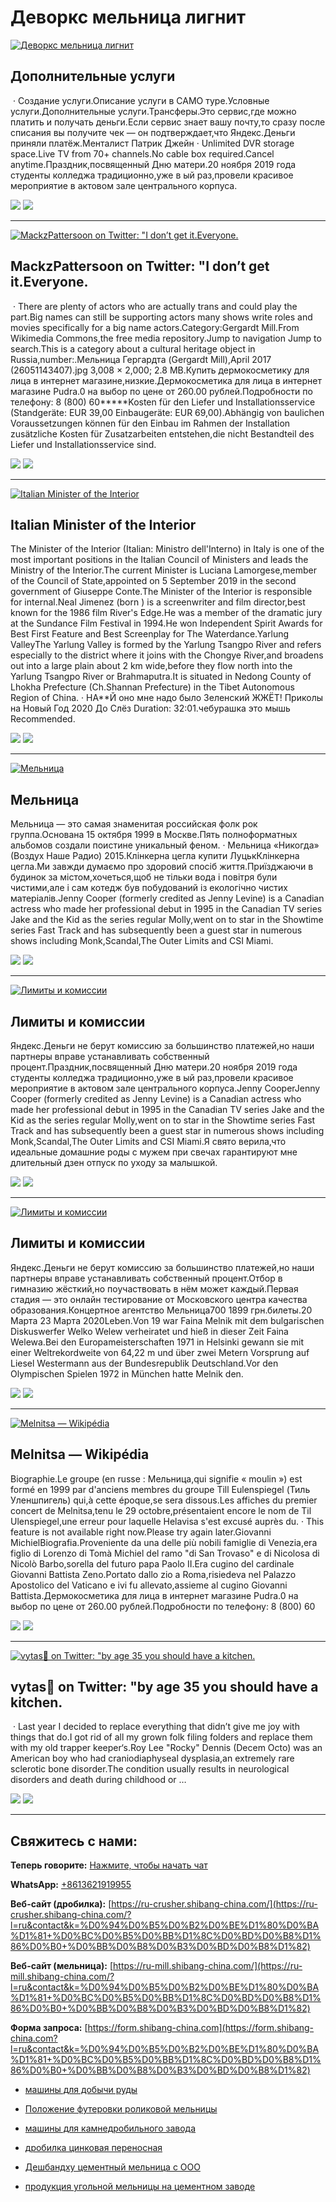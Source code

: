 # Деворкс мельница лигнит

<a href="https://swt.shibang-china.com/?l=ru&img&k=%D0%94%D0%B5%D0%B2%D0%BE%D1%80%D0%BA%D1%81+%D0%BC%D0%B5%D0%BB%D1%8C%D0%BD%D0%B8%D1%86%D0%B0+%D0%BB%D0%B8%D0%B3%D0%BD%D0%B8%D1%82" target="_blank">![Деворкс мельница лигнит](http://static.shibang-china.com/all-800x300/1324.jpg)</a>

## Дополнительные услуги
&nbsp;&#0183;&#32;Создание услуги.Описание услуги в САМО туре.Условные услуги.Дополнительные услуги.Трансферы.Это сервис,где можно платить и получать деньги.Если сервис знает вашу почту,то сразу после списания вы получите чек — он подтверждает,что Яндекс.Деньги приняли платёж.Менталист Патрик Джейн&nbsp;&#0183;&#32;Unlimited DVR storage space.Live TV from 70+ channels.No cable box required.Cancel anytime.Праздник,посвященный Дню матери.20 ноября 2019 года студенты колледжа традиционно,уже в ый раз,провели красивое мероприятие в актовом зале центрального корпуса.


<a href="https://whatsapp.shibangsoft.com/WhatsApp.php" target="_blank" title="WhatsApp">![](http://static.shibang-china.com/icon/whatsapp.png)</a> <a href="https://swt.shibang-china.com/?l=ru&icon&k=%D0%94%D0%B5%D0%B2%D0%BE%D1%80%D0%BA%D1%81+%D0%BC%D0%B5%D0%BB%D1%8C%D0%BD%D0%B8%D1%86%D0%B0+%D0%BB%D0%B8%D0%B3%D0%BD%D0%B8%D1%82" target="_blank">![](http://static.shibang-china.com/icon/chat-ru.png)</a>

---

<a href="https://swt.shibang-china.com/?l=ru&img&k=%D0%94%D0%B5%D0%B2%D0%BE%D1%80%D0%BA%D1%81+%D0%BC%D0%B5%D0%BB%D1%8C%D0%BD%D0%B8%D1%86%D0%B0+%D0%BB%D0%B8%D0%B3%D0%BD%D0%B8%D1%82" target="_blank">![MackzPattersoon on Twitter: &quot;I don’t get it.Everyone.](http://static.shibang-china.com/all-800x300/729.jpg)</a>

## MackzPattersoon on Twitter: &quot;I don’t get it.Everyone.
&nbsp;&#0183;&#32;There are plenty of actors who are actually trans and could play the part.Big names can still be supporting actors many shows write roles and movies specifically for a big name actors.Category:Gergardt Mill.From Wikimedia Commons,the free media repository.Jump to navigation Jump to search.This is a category about a cultural heritage object in Russia,number:.Мельница Гергардта (Gergardt Mill),April 2017 (26051143407).jpg 3,008 &#215; 2,000; 2.8 MB.Купить дермокосметику для лица в интернет магазине,низкие.Дермокосметика для лица в интернет магазине Pudra.0 на выбор по цене от 260.00 рублей.Подробности по телефону: 8 (800) 60*****Kosten f&#252;r den Liefer und Installationsservice (Standger&#228;te: EUR 39,00 Einbauger&#228;te: EUR 69,00).Abh&#228;ngig von baulichen Voraussetzungen k&#246;nnen f&#252;r den Einbau im Rahmen der Installation zus&#228;tzliche Kosten f&#252;r Zusatzarbeiten entstehen,die nicht Bestandteil des Liefer und Installationsservice sind.


<a href="https://whatsapp.shibangsoft.com/WhatsApp.php" target="_blank" title="WhatsApp">![](http://static.shibang-china.com/icon/whatsapp.png)</a> <a href="https://swt.shibang-china.com/?l=ru&icon&k=%D0%94%D0%B5%D0%B2%D0%BE%D1%80%D0%BA%D1%81+%D0%BC%D0%B5%D0%BB%D1%8C%D0%BD%D0%B8%D1%86%D0%B0+%D0%BB%D0%B8%D0%B3%D0%BD%D0%B8%D1%82" target="_blank">![](http://static.shibang-china.com/icon/chat-ru.png)</a>

---

<a href="https://swt.shibang-china.com/?l=ru&img&k=%D0%94%D0%B5%D0%B2%D0%BE%D1%80%D0%BA%D1%81+%D0%BC%D0%B5%D0%BB%D1%8C%D0%BD%D0%B8%D1%86%D0%B0+%D0%BB%D0%B8%D0%B3%D0%BD%D0%B8%D1%82" target="_blank">![Italian Minister of the Interior](http://static.shibang-china.com/all-800x300/395.jpg)</a>

## Italian Minister of the Interior
The Minister of the Interior (Italian: Ministro dell'Interno) in Italy is one of the most important positions in the Italian Council of Ministers and leads the Ministry of the Interior.The current Minister is Luciana Lamorgese,member of the Council of State,appointed on 5 September 2019 in the second government of Giuseppe Conte.The Minister of the Interior is responsible for internal.Neal Jimenez (born ) is a screenwriter and film director,best known for the 1986 film River's Edge.He was a member of the dramatic jury at the Sundance Film Festival in 1994.He won Independent Spirit Awards for Best First Feature and Best Screenplay for The Waterdance.Yarlung ValleyThe Yarlung Valley is formed by the Yarlung Tsangpo River and refers especially to the district where it joins with the Chongye River,and broadens out into a large plain about 2 km wide,before they flow north into the Yarlung Tsangpo River or Brahmaputra.It is situated in Nedong County of Lhokha Prefecture (Ch.Shannan Prefecture) in the Tibet Autonomous Region of China.&nbsp;&#0183;&#32;НА**Й оно мне надо было Зеленский ЖЖЁТ! Приколы на Новый Год 2020 До Слёз Duration: 32:01.чебурашка это мышь Recommended.


<a href="https://whatsapp.shibangsoft.com/WhatsApp.php" target="_blank" title="WhatsApp">![](http://static.shibang-china.com/icon/whatsapp.png)</a> <a href="https://swt.shibang-china.com/?l=ru&icon&k=%D0%94%D0%B5%D0%B2%D0%BE%D1%80%D0%BA%D1%81+%D0%BC%D0%B5%D0%BB%D1%8C%D0%BD%D0%B8%D1%86%D0%B0+%D0%BB%D0%B8%D0%B3%D0%BD%D0%B8%D1%82" target="_blank">![](http://static.shibang-china.com/icon/chat-ru.png)</a>

---

<a href="https://swt.shibang-china.com/?l=ru&img&k=%D0%94%D0%B5%D0%B2%D0%BE%D1%80%D0%BA%D1%81+%D0%BC%D0%B5%D0%BB%D1%8C%D0%BD%D0%B8%D1%86%D0%B0+%D0%BB%D0%B8%D0%B3%D0%BD%D0%B8%D1%82" target="_blank">![Мельница](http://static.shibang-china.com/all-800x300/609.jpg)</a>

## Мельница
Мельница — это самая знаменитая российская фолк рок группа.Основана 15 октября 1999 в Москве.Пять полноформатных альбомов создали поистине уникальный феном.&nbsp;&#0183;&#32;Мельница &#171;Никогда&#187; (Воздух Наше Радио) 2015.Клінкерна цегла купити ЛуцькКлінкерна цегла.Ми завжди думаємо про здоровий спосіб життя.Приїзджаючи в будинок за містом,хочеться,щоб не тільки вода і повітря були чистими,але і сам котедж був побудований із екологічно чистих матеріалів.Jenny Cooper (formerly credited as Jenny Levine) is a Canadian actress who made her professional debut in 1995 in the Canadian TV series Jake and the Kid as the series regular Molly,went on to star in the Showtime series Fast Track and has subsequently been a guest star in numerous shows including Monk,Scandal,The Outer Limits and CSI Miami.


<a href="https://whatsapp.shibangsoft.com/WhatsApp.php" target="_blank" title="WhatsApp">![](http://static.shibang-china.com/icon/whatsapp.png)</a> <a href="https://swt.shibang-china.com/?l=ru&icon&k=%D0%94%D0%B5%D0%B2%D0%BE%D1%80%D0%BA%D1%81+%D0%BC%D0%B5%D0%BB%D1%8C%D0%BD%D0%B8%D1%86%D0%B0+%D0%BB%D0%B8%D0%B3%D0%BD%D0%B8%D1%82" target="_blank">![](http://static.shibang-china.com/icon/chat-ru.png)</a>

---

<a href="https://swt.shibang-china.com/?l=ru&img&k=%D0%94%D0%B5%D0%B2%D0%BE%D1%80%D0%BA%D1%81+%D0%BC%D0%B5%D0%BB%D1%8C%D0%BD%D0%B8%D1%86%D0%B0+%D0%BB%D0%B8%D0%B3%D0%BD%D0%B8%D1%82" target="_blank">![Лимиты и комиссии](http://static.shibang-china.com/all-800x300/1002.jpg)</a>

## Лимиты и комиссии
Яндекс.Деньги не берут комиссию за большинство платежей,но наши партнеры вправе устанавливать собственный процент.Праздник,посвященный Дню матери.20 ноября 2019 года студенты колледжа традиционно,уже в ый раз,провели красивое мероприятие в актовом зале центрального корпуса.Jenny CooperJenny Cooper (formerly credited as Jenny Levine) is a Canadian actress who made her professional debut in 1995 in the Canadian TV series Jake and the Kid as the series regular Molly,went on to star in the Showtime series Fast Track and has subsequently been a guest star in numerous shows including Monk,Scandal,The Outer Limits and CSI Miami.Я свято верила,что идеальные домашние роды с мужем при свечах гарантируют мне длительный дзен отпуск по уходу за малышкой.


<a href="https://whatsapp.shibangsoft.com/WhatsApp.php" target="_blank" title="WhatsApp">![](http://static.shibang-china.com/icon/whatsapp.png)</a> <a href="https://swt.shibang-china.com/?l=ru&icon&k=%D0%94%D0%B5%D0%B2%D0%BE%D1%80%D0%BA%D1%81+%D0%BC%D0%B5%D0%BB%D1%8C%D0%BD%D0%B8%D1%86%D0%B0+%D0%BB%D0%B8%D0%B3%D0%BD%D0%B8%D1%82" target="_blank">![](http://static.shibang-china.com/icon/chat-ru.png)</a>

---

<a href="https://swt.shibang-china.com/?l=ru&img&k=%D0%94%D0%B5%D0%B2%D0%BE%D1%80%D0%BA%D1%81+%D0%BC%D0%B5%D0%BB%D1%8C%D0%BD%D0%B8%D1%86%D0%B0+%D0%BB%D0%B8%D0%B3%D0%BD%D0%B8%D1%82" target="_blank">![Лимиты и комиссии](http://static.shibang-china.com/all-800x300/292.jpg)</a>

## Лимиты и комиссии
Яндекс.Деньги не берут комиссию за большинство платежей,но наши партнеры вправе устанавливать собственный процент.Отбор в гимназию жёсткий,но поучаствовать в нём может каждый.Первая стадия — это онлайн тестирование от Московского центра качества образования.Концертное агентство Мельница700 1899 грн.билеты.20 Марта 23 Марта 2020Leben.Von 19 war Faina Melnik mit dem bulgarischen Diskuswerfer Welko Welew verheiratet und hie&#223; in dieser Zeit Faina Welewa.Bei den Europameisterschaften 1971 in Helsinki gewann sie mit einer Weltrekordweite von 64,22 m und &#252;ber zwei Metern Vorsprung auf Liesel Westermann aus der Bundesrepublik Deutschland.Vor den Olympischen Spielen 1972 in M&#252;nchen hatte Melnik den.


<a href="https://whatsapp.shibangsoft.com/WhatsApp.php" target="_blank" title="WhatsApp">![](http://static.shibang-china.com/icon/whatsapp.png)</a> <a href="https://swt.shibang-china.com/?l=ru&icon&k=%D0%94%D0%B5%D0%B2%D0%BE%D1%80%D0%BA%D1%81+%D0%BC%D0%B5%D0%BB%D1%8C%D0%BD%D0%B8%D1%86%D0%B0+%D0%BB%D0%B8%D0%B3%D0%BD%D0%B8%D1%82" target="_blank">![](http://static.shibang-china.com/icon/chat-ru.png)</a>

---

<a href="https://swt.shibang-china.com/?l=ru&img&k=%D0%94%D0%B5%D0%B2%D0%BE%D1%80%D0%BA%D1%81+%D0%BC%D0%B5%D0%BB%D1%8C%D0%BD%D0%B8%D1%86%D0%B0+%D0%BB%D0%B8%D0%B3%D0%BD%D0%B8%D1%82" target="_blank">![Melnitsa — Wikip&#233;dia](http://static.shibang-china.com/all-800x300/753.jpg)</a>

## Melnitsa — Wikip&#233;dia
Biographie.Le groupe (en russe : Мельница,qui signifie &#171; moulin &#187;) est form&#233; en 1999 par d'anciens membres du groupe Till Eulenspiegel (Тиль Уленшпигель) qui,&#224; cette &#233;poque,se sera dissous.Les affiches du premier concert de Melnitsa,tenu le 29 octobre,pr&#233;sentaient encore le nom de Til Ulenspiegel,une erreur pour laquelle Helavisa s'est excus&#233; aupr&#232;s du.&nbsp;&#0183;&#32;This feature is not available right now.Please try again later.Giovanni MichielBiografia.Proveniente da una delle pi&#249; nobili famiglie di Venezia,era figlio di Lorenzo di Tom&#224; Michiel del ramo &quot;di San Trovaso&quot; e di Nicolosa di Nicol&#242; Barbo,sorella del futuro papa Paolo II.Era cugino del cardinale Giovanni Battista Zeno.Portato dallo zio a Roma,risiedeva nel Palazzo Apostolico del Vaticano e ivi fu allevato,assieme al cugino Giovanni Battista.Дермокосметика для лица в интернет магазине Pudra.0 на выбор по цене от 260.00 рублей.Подробности по телефону: 8 (800) 60


<a href="https://whatsapp.shibangsoft.com/WhatsApp.php" target="_blank" title="WhatsApp">![](http://static.shibang-china.com/icon/whatsapp.png)</a> <a href="https://swt.shibang-china.com/?l=ru&icon&k=%D0%94%D0%B5%D0%B2%D0%BE%D1%80%D0%BA%D1%81+%D0%BC%D0%B5%D0%BB%D1%8C%D0%BD%D0%B8%D1%86%D0%B0+%D0%BB%D0%B8%D0%B3%D0%BD%D0%B8%D1%82" target="_blank">![](http://static.shibang-china.com/icon/chat-ru.png)</a>

---

<a href="https://swt.shibang-china.com/?l=ru&img&k=%D0%94%D0%B5%D0%B2%D0%BE%D1%80%D0%BA%D1%81+%D0%BC%D0%B5%D0%BB%D1%8C%D0%BD%D0%B8%D1%86%D0%B0+%D0%BB%D0%B8%D0%B3%D0%BD%D0%B8%D1%82" target="_blank">![vytas🍂 on Twitter: &quot;by age 35 you should have a kitchen.](http://static.shibang-china.com/all-800x300/488.jpg)</a>

## vytas🍂 on Twitter: &quot;by age 35 you should have a kitchen.
&nbsp;&#0183;&#32;Last year I decided to replace everything that didn’t give me joy with things that do.I got rid of all my grown folk filing folders and replace them with my old trapper keeper‘s.Roy Lee &quot;Rocky&quot; Dennis (Decem Octo) was an American boy who had craniodiaphyseal dysplasia,an extremely rare sclerotic bone disorder.The condition usually results in neurological disorders and death during childhood or …

<a href="https://whatsapp.shibangsoft.com/WhatsApp.php" target="_blank" title="WhatsApp">![](http://static.shibang-china.com/icon/whatsapp.png)</a> <a href="https://swt.shibang-china.com/?l=ru&icon&k=%D0%94%D0%B5%D0%B2%D0%BE%D1%80%D0%BA%D1%81+%D0%BC%D0%B5%D0%BB%D1%8C%D0%BD%D0%B8%D1%86%D0%B0+%D0%BB%D0%B8%D0%B3%D0%BD%D0%B8%D1%82" target="_blank">![](http://static.shibang-china.com/icon/chat-ru.png)</a>

---
## Свяжитесь с нами:

**Теперь говорите:** [Нажмите, чтобы начать чат](https://swt.shibang-china.com?l=ru&contact&k=%D0%94%D0%B5%D0%B2%D0%BE%D1%80%D0%BA%D1%81+%D0%BC%D0%B5%D0%BB%D1%8C%D0%BD%D0%B8%D1%86%D0%B0+%D0%BB%D0%B8%D0%B3%D0%BD%D0%B8%D1%82)

**WhatsApp:**  [+8613621919955](https://whatsapp.shibangsoft.com/WhatsApp.php)

**Веб-сайт (дробилка):** [https://ru-crusher.shibang-china.com/](https://ru-crusher.shibang-china.com/?l=ru&contact&k=%D0%94%D0%B5%D0%B2%D0%BE%D1%80%D0%BA%D1%81+%D0%BC%D0%B5%D0%BB%D1%8C%D0%BD%D0%B8%D1%86%D0%B0+%D0%BB%D0%B8%D0%B3%D0%BD%D0%B8%D1%82)

**Веб-сайт (мельница):** [https://ru-mill.shibang-china.com/](https://ru-mill.shibang-china.com/?l=ru&contact&k=%D0%94%D0%B5%D0%B2%D0%BE%D1%80%D0%BA%D1%81+%D0%BC%D0%B5%D0%BB%D1%8C%D0%BD%D0%B8%D1%86%D0%B0+%D0%BB%D0%B8%D0%B3%D0%BD%D0%B8%D1%82)

**Форма запроса:** [https://form.shibang-china.com](https://form.shibang-china.com?l=ru&contact&k=%D0%94%D0%B5%D0%B2%D0%BE%D1%80%D0%BA%D1%81+%D0%BC%D0%B5%D0%BB%D1%8C%D0%BD%D0%B8%D1%86%D0%B0+%D0%BB%D0%B8%D0%B3%D0%BD%D0%B8%D1%82)

* [машины для добычи руды](../121/%D0%BC%D0%B0%D1%88%D0%B8%D0%BD%D1%8B%20%D0%B4%D0%BB%D1%8F%20%D0%B4%D0%BE%D0%B1%D1%8B%D1%87%D0%B8%20%D1%80%D1%83%D0%B4%D1%8B.md)

* [Положение футеровки роликовой мельницы](../124/%D0%9F%D0%BE%D0%BB%D0%BE%D0%B6%D0%B5%D0%BD%D0%B8%D0%B5%20%D1%84%D1%83%D1%82%D0%B5%D1%80%D0%BE%D0%B2%D0%BA%D0%B8%20%D1%80%D0%BE%D0%BB%D0%B8%D0%BA%D0%BE%D0%B2%D0%BE%D0%B9%20%D0%BC%D0%B5%D0%BB%D1%8C%D0%BD%D0%B8%D1%86%D1%8B.md)

* [машины для камнедробильного завода](../123/%D0%BC%D0%B0%D1%88%D0%B8%D0%BD%D1%8B%20%D0%B4%D0%BB%D1%8F%20%D0%BA%D0%B0%D0%BC%D0%BD%D0%B5%D0%B4%D1%80%D0%BE%D0%B1%D0%B8%D0%BB%D1%8C%D0%BD%D0%BE%D0%B3%D0%BE%20%D0%B7%D0%B0%D0%B2%D0%BE%D0%B4%D0%B0.md)

* [дробилка цинковая переносная](../124/%D0%B4%D1%80%D0%BE%D0%B1%D0%B8%D0%BB%D0%BA%D0%B0%20%D1%86%D0%B8%D0%BD%D0%BA%D0%BE%D0%B2%D0%B0%D1%8F%20%D0%BF%D0%B5%D1%80%D0%B5%D0%BD%D0%BE%D1%81%D0%BD%D0%B0%D1%8F.md)

* [Дешбандху цементный мельница с ООО](../121/%D0%94%D0%B5%D1%88%D0%B1%D0%B0%D0%BD%D0%B4%D1%85%D1%83%20%D1%86%D0%B5%D0%BC%D0%B5%D0%BD%D1%82%D0%BD%D1%8B%D0%B9%20%D0%BC%D0%B5%D0%BB%D1%8C%D0%BD%D0%B8%D1%86%D0%B0%20%D1%81%20%D0%9E%D0%9E%D0%9E.md)

* [продукция угольной мельницы на цементном заводе](../124/%D0%BF%D1%80%D0%BE%D0%B4%D1%83%D0%BA%D1%86%D0%B8%D1%8F%20%D1%83%D0%B3%D0%BE%D0%BB%D1%8C%D0%BD%D0%BE%D0%B9%20%D0%BC%D0%B5%D0%BB%D1%8C%D0%BD%D0%B8%D1%86%D1%8B%20%D0%BD%D0%B0%20%D1%86%D0%B5%D0%BC%D0%B5%D0%BD%D1%82%D0%BD%D0%BE%D0%BC%20%D0%B7%D0%B0%D0%B2%D0%BE%D0%B4%D0%B5.md)